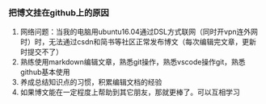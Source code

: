 ### 把博文挂在github上的原因
1. 网络问题：当我的电脑用ubuntu16.04通过DSL方式联网（同时开vpn连外网时）时，无法通过csdn和简书等社区正常发布博文（每次编辑完文章，更新时提交不了）
2. 熟练使用markdown编辑文章，熟悉git操作，熟悉vscode操作git，熟悉github基本使用
3. 养成总结知识点的习惯，积累编辑文档的经验
4. 如果博文能在一定程度上帮助到其它朋友，那就更棒了。可以互相学习